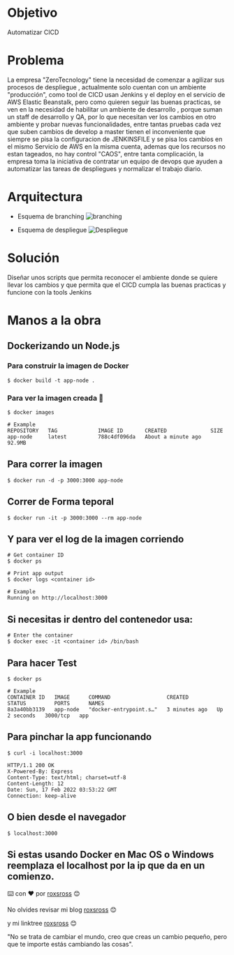 # Objetivo

Automatizar CICD

# Problema

La empresa "ZeroTecnology" tiene la necesidad de comenzar a agilizar sus procesos de despliegue , actualmente solo cuentan con un ambiente "producción", como tool de CICD usan Jenkins y el deploy en  el servicio de AWS Elastic Beanstalk, pero como quieren seguir las buenas practicas, se ven en la necesidad de  habilitar un ambiente de desarrollo , porque suman un staff de desarrollo y QA, por lo que necesitan ver los cambios en otro ambiente y probar nuevas funcionalidades, entre tantas pruebas cada vez que suben cambios de develop a master tienen el inconveniente que siempre se pisa la configuracion de JENKINSFILE y se pisa los cambios en el mismo Servicio de AWS  en la misma cuenta, ademas que los recursos no estan tageados, no hay control "CAOS", entre tanta complicación, la empresa toma la iniciativa de contratar un equipo de devops que ayuden a automatizar las tareas de despliegues y normalizar el trabajo diario.

# Arquitectura

- Esquema de branching
![branching](https://raw.githubusercontent.com/roxsross/clase2-automation/master/arquitectura/Diagrama-despliegue-branching.png)
 
- Esquema de despliegue
![Despliegue](https://raw.githubusercontent.com/roxsross/clase2-automation/master/arquitectura/Diagrama-despliegue-propuesta.jpg)

# Solución

Diseñar unos scripts que permita reconocer el ambiente donde se quiere llevar los cambios y que permita que el CICD cumpla las buenas practicas y funcione con la tools Jenkins

# Manos a la obra


## Dockerizando un Node.js 

### Para construir la imagen de Docker

    $ docker build -t app-node .

### Para ver la imagen creada 🔩

    $ docker images

    # Example
    REPOSITORY   TAG             IMAGE ID       CREATED              SIZE
    app-node     latest          788c4df096da   About a minute ago   92.9MB

## Para correr la imagen

    $ docker run -d -p 3000:3000 app-node

## Correr de Forma teporal

    $ docker run -it -p 3000:3000 --rm app-node

## Y para ver el log de la imagen corriendo

    # Get container ID
    $ docker ps

    # Print app output
    $ docker logs <container id>

    # Example
    Running on http://localhost:3000

## Si necesitas ir dentro del contenedor usa:

    # Enter the container
    $ docker exec -it <container id> /bin/bash

## Para hacer Test

    $ docker ps

    # Example
    CONTAINER ID   IMAGE      COMMAND                  CREATED         STATUS         PORTS      NAMES
    8a3a40bb3139   app-node   "docker-entrypoint.s…"   3 minutes ago   Up 2 seconds   3000/tcp   app

## Para pinchar la app funcionando

    $ curl -i localhost:3000

    HTTP/1.1 200 OK
    X-Powered-By: Express
    Content-Type: text/html; charset=utf-8
    Content-Length: 12
    Date: Sun, 17 Feb 2022 03:53:22 GMT
    Connection: keep-alive

## O bien desde el navegador

    $ localhost:3000

## Si estas usando Docker en Mac OS o Windows reemplaza el localhost por la ip que da en un comienzo.


⌨️ con ❤️ por [roxsross](https://github.com/roxsross) 😊

No olvides revisar mi blog [roxsross](https://blog.295devops.com) 😊

y mi linktree [roxsross](https://roxs.295devops.com) 😊

"No se trata de cambiar el mundo, creo que creas un cambio pequeño, pero que te importe estás cambiando las cosas".
